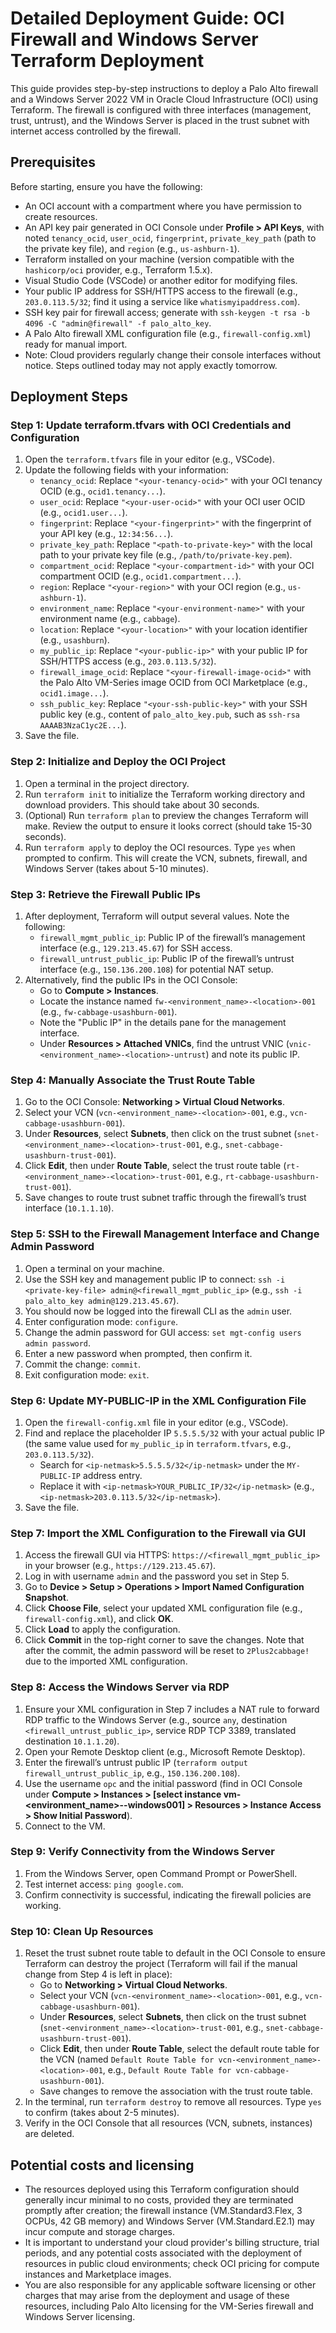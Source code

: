 # Detailed Deployment Guide: OCI Firewall and Windows Server Terraform Deployment

This guide provides step-by-step instructions to deploy a Palo Alto firewall and a Windows Server 2022 VM in Oracle Cloud Infrastructure (OCI) using Terraform. The firewall is configured with three interfaces (management, trust, untrust), and the Windows Server is placed in the trust subnet with internet access controlled by the firewall.

## Prerequisites
Before starting, ensure you have the following:
- An OCI account with a compartment where you have permission to create resources.
- An API key pair generated in OCI Console under **Profile > API Keys**, with noted `tenancy_ocid`, `user_ocid`, `fingerprint`, `private_key_path` (path to the private key file), and `region` (e.g., `us-ashburn-1`).
- Terraform installed on your machine (version compatible with the `hashicorp/oci` provider, e.g., Terraform 1.5.x).
- Visual Studio Code (VSCode) or another editor for modifying files.
- Your public IP address for SSH/HTTPS access to the firewall (e.g., `203.0.113.5/32`; find it using a service like `whatismyipaddress.com`).
- SSH key pair for firewall access; generate with `ssh-keygen -t rsa -b 4096 -C "admin@firewall" -f palo_alto_key`.
- A Palo Alto firewall XML configuration file (e.g., `firewall-config.xml`) ready for manual import.
- Note: Cloud providers regularly change their console interfaces without notice. Steps outlined today may not apply exactly tomorrow.

## Deployment Steps

### Step 1: Update terraform.tfvars with OCI Credentials and Configuration
1. Open the `terraform.tfvars` file in your editor (e.g., VSCode).
2. Update the following fields with your information:
   - `tenancy_ocid`: Replace `"<your-tenancy-ocid>"` with your OCI tenancy OCID (e.g., `ocid1.tenancy...`).
   - `user_ocid`: Replace `"<your-user-ocid>"` with your OCI user OCID (e.g., `ocid1.user...`).
   - `fingerprint`: Replace `"<your-fingerprint>"` with the fingerprint of your API key (e.g., `12:34:56...`).
   - `private_key_path`: Replace `"<path-to-private-key>"` with the local path to your private key file (e.g., `/path/to/private-key.pem`).
   - `compartment_ocid`: Replace `"<your-compartment-id>"` with your OCI compartment OCID (e.g., `ocid1.compartment...`).
   - `region`: Replace `"<your-region>"` with your OCI region (e.g., `us-ashburn-1`).
   - `environment_name`: Replace `"<your-environment-name>"` with your environment name (e.g., `cabbage`).
   - `location`: Replace `"<your-location>"` with your location identifier (e.g., `usashburn`).
   - `my_public_ip`: Replace `"<your-public-ip>"` with your public IP for SSH/HTTPS access (e.g., `203.0.113.5/32`).
   - `firewall_image_ocid`: Replace `"<your-firewall-image-ocid>"` with the Palo Alto VM-Series image OCID from OCI Marketplace (e.g., `ocid1.image...`).
   - `ssh_public_key`: Replace `"<your-ssh-public-key>"` with your SSH public key (e.g., content of `palo_alto_key.pub`, such as `ssh-rsa AAAAB3NzaC1yc2E...`).
3. Save the file.

### Step 2: Initialize and Deploy the OCI Project
1. Open a terminal in the project directory.
2. Run `terraform init` to initialize the Terraform working directory and download providers. This should take about 30 seconds.
3. (Optional) Run `terraform plan` to preview the changes Terraform will make. Review the output to ensure it looks correct (should take 15-30 seconds).
4. Run `terraform apply` to deploy the OCI resources. Type `yes` when prompted to confirm. This will create the VCN, subnets, firewall, and Windows Server (takes about 5-10 minutes).

### Step 3: Retrieve the Firewall Public IPs
1. After deployment, Terraform will output several values. Note the following:
   - `firewall_mgmt_public_ip`: Public IP of the firewall’s management interface (e.g., `129.213.45.67`) for SSH access.
   - `firewall_untrust_public_ip`: Public IP of the firewall’s untrust interface (e.g., `150.136.200.108`) for potential NAT setup.
2. Alternatively, find the public IPs in the OCI Console:
   - Go to **Compute > Instances**.
   - Locate the instance named `fw-<environment_name>-<location>-001` (e.g., `fw-cabbage-usashburn-001`).
   - Note the "Public IP" in the details pane for the management interface.
   - Under **Resources > Attached VNICs**, find the untrust VNIC (`vnic-<environment_name>-<location>-untrust`) and note its public IP.

### Step 4: Manually Associate the Trust Route Table
1. Go to the OCI Console: **Networking > Virtual Cloud Networks**.
2. Select your VCN (`vcn-<environment_name>-<location>-001`, e.g., `vcn-cabbage-usashburn-001`).
3. Under **Resources**, select **Subnets**, then click on the trust subnet (`snet-<environment_name>-<location>-trust-001`, e.g., `snet-cabbage-usashburn-trust-001`).
4. Click **Edit**, then under **Route Table**, select the trust route table (`rt-<environment_name>-<location>-trust-001`, e.g., `rt-cabbage-usashburn-trust-001`).
5. Save changes to route trust subnet traffic through the firewall’s trust interface (`10.1.1.10`).

### Step 5: SSH to the Firewall Management Interface and Change Admin Password
1. Open a terminal on your machine.
2. Use the SSH key and management public IP to connect: `ssh -i <private-key-file> admin@<firewall_mgmt_public_ip>` (e.g., `ssh -i palo_alto_key admin@129.213.45.67`).
3. You should now be logged into the firewall CLI as the `admin` user.
4. Enter configuration mode: `configure`.
5. Change the admin password for GUI access: `set mgt-config users admin password`.
6. Enter a new password when prompted, then confirm it.
7. Commit the change: `commit`.
8. Exit configuration mode: `exit`.

### Step 6: Update MY-PUBLIC-IP in the XML Configuration File
1. Open the `firewall-config.xml` file in your editor (e.g., VSCode).
2. Find and replace the placeholder IP `5.5.5.5/32` with your actual public IP (the same value used for `my_public_ip` in `terraform.tfvars`, e.g., `203.0.113.5/32`).
   - Search for `<ip-netmask>5.5.5.5/32</ip-netmask>` under the `MY-PUBLIC-IP` address entry.
   - Replace it with `<ip-netmask>YOUR_PUBLIC_IP/32</ip-netmask>` (e.g., `<ip-netmask>203.0.113.5/32</ip-netmask>`).
3. Save the file.

### Step 7: Import the XML Configuration to the Firewall via GUI
1. Access the firewall GUI via HTTPS: `https://<firewall_mgmt_public_ip>` in your browser (e.g., `https://129.213.45.67`).
2. Log in with username `admin` and the password you set in Step 5.
3. Go to **Device > Setup > Operations > Import Named Configuration Snapshot**.
4. Click **Choose File**, select your updated XML configuration file (e.g., `firewall-config.xml`), and click **OK**.
5. Click **Load** to apply the configuration.
6. Click **Commit** in the top-right corner to save the changes. Note that after the commit, the admin password will be reset to `2Plus2cabbage!` due to the imported XML configuration.

### Step 8: Access the Windows Server via RDP
1. Ensure your XML configuration in Step 7 includes a NAT rule to forward RDP traffic to the Windows Server (e.g., source `any`, destination `<firewall_untrust_public_ip>`, service RDP TCP 3389, translated destination `10.1.1.20`).
2. Open your Remote Desktop client (e.g., Microsoft Remote Desktop).
3. Enter the firewall’s untrust public IP (`terraform output firewall_untrust_public_ip`, e.g., `150.136.200.108`).
4. Use the username `opc` and the initial password (find in OCI Console under **Compute > Instances > [select instance vm-<environment_name>-<location>-windows001] > Resources > Instance Access > Show Initial Password**).
5. Connect to the VM.

### Step 9: Verify Connectivity from the Windows Server
1. From the Windows Server, open Command Prompt or PowerShell.
2. Test internet access: `ping google.com`.
3. Confirm connectivity is successful, indicating the firewall policies are working.

### Step 10: Clean Up Resources
1. Reset the trust subnet route table to default in the OCI Console to ensure Terraform can destroy the project (Terraform will fail if the manual change from Step 4 is left in place):
   - Go to **Networking > Virtual Cloud Networks**.
   - Select your VCN (`vcn-<environment_name>-<location>-001`, e.g., `vcn-cabbage-usashburn-001`).
   - Under **Resources**, select **Subnets**, then click on the trust subnet (`snet-<environment_name>-<location>-trust-001`, e.g., `snet-cabbage-usashburn-trust-001`).
   - Click **Edit**, then under **Route Table**, select the default route table for the VCN (named `Default Route Table for vcn-<environment_name>-<location>-001`, e.g., `Default Route Table for vcn-cabbage-usashburn-001`).
   - Save changes to remove the association with the trust route table.
2. In the terminal, run `terraform destroy` to remove all resources. Type `yes` to confirm (takes about 2-5 minutes).
3. Verify in the OCI Console that all resources (VCN, subnets, instances) are deleted.

## Potential costs and licensing
- The resources deployed using this Terraform configuration should generally incur minimal to no costs, provided they are terminated promptly after creation; the firewall instance (VM.Standard3.Flex, 3 OCPUs, 42 GB memory) and Windows Server (VM.Standard.E2.1) may incur compute and storage charges.
- It is important to understand your cloud provider's billing structure, trial periods, and any potential costs associated with the deployment of resources in public cloud environments; check OCI pricing for compute instances and Marketplace images.
- You are also responsible for any applicable software licensing or other charges that may arise from the deployment and usage of these resources, including Palo Alto licensing for the VM-Series firewall and Windows Server licensing.
